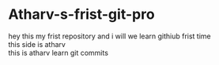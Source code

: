 # Atharv-s-frist-git-pro
hey this my frist repository and i will we learn githiub frist time
<br>
this side is atharv
<br>
this is atharv learn git commits 

